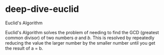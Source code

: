 # deep-dive-euclid
Euclid's Algorithm

Euclid's Algorithm solves the problem of needing to find the GCD (greatest common divisor) of two numbers *a* and *b*. This is resolved by repeatedly reducing the value the larger number by the smaller number until you get the result of a = b. 
